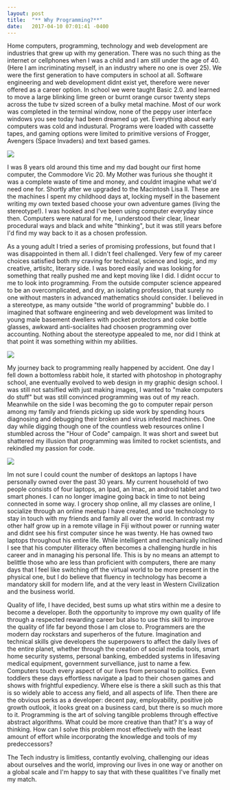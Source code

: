 ```yaml
---
layout: post
title:  "** Why Programming?**"
date:   2017-04-10 07:01:41 -0400
---
```



Home computers, programming, technology and web development are industries that grew up with my generation. There was no such thing as the internet or cellphones when I was a child and I am still under the age of 40. (Here I am incriminating myself, in an industry where no one is over 25). We were the first generation to have computers in school at all.  Software engineering and web development didnt exist yet, therefore were never offered as a career option. In school we were taught Basic 2.0. and learned to move a large blinking lime green or burnt orange cursor twenty steps across the tube tv sized screen of a bulky metal machine. Most of our work was completed in the terminal window, none of the peppy user interface windows you see today had been dreamed up yet. Everything about early computers was cold and industural.  Programs were loaded with cassette tapes, and gaming options were limited to primitive versions of Frogger, Avengers (Space Invaders) and text based games.    


![](http://img2.ali213.net/picfile/News/2015/11/22/201511229254046.jpg)


I was 8 years old around this time and my dad bought our first home computer, the Commodore Vic 20. My Mother was furious she thought it was a complete waste of time and money, and couldnt imagine what we'd need one for. Shortly after we upgraded to the Macintosh Lisa II. These are the machines I spent my childhood days at, locking myself in the basement writing my own texted based choose your own adventure games (living the stereotype!).  I was hooked and I've been using computer everyday since then. Computers were natural for me, I understood their clear, linear procedural ways and black and white "thinking", but it was still years before I'd find my way back to it as a chosen profession.

As a young adult I tried a series of promising professions, but found that I was disappointed in them all. I didn't feel challenged.  Very few of my career choices satisfied both my craving for technical, science and logic, and my creative, artisitc, literary side. I was bored easily and was looking for something that really pushed me and kept moving like I did. I didnt occur to me to look into programming. From the outside computer science appeared to be an overcomplicated, and dry, an isolating profession, that surely no one without masters in advanced mathematics should consider.  I believed in a stereotype, as many outside "the world of programming" bubble do. I imagined that software engineering and web development was limited to young male basement dwellers with pocket protectors and coke bottle glasses, awkward anti-socialites had choosen programming over accounting. Nothing about the stereotype appealed to me, nor did I think at that point it was something within my abilities. 


![](http://ilmilaneseimbruttito.com/wp-content/uploads/2016/02/photodune-4665028-nerd-m.jpg)


My journey back to programming really happened by accident. One day I fell down a bottomless rabbit hole, it started with photoshop in photography school, ane eventually evolved to web design in my graphic design school. I was still not satsified with just making images, I wanted to "make computers do stuff" but was still convinced programming was out of my reach. Meanwhile on the side I was becoming the go to computer repair person among my family and friends picking up side work by spending hours diagnosing and debugging their broken and virus infested machines. One day while digging  though one of the countless web resources online I stumbled across the "Hour of Code" campaign. It was short and sweet but shattered my illusion that programming was limited to rocket scientists, and rekindled my passion for code.


![](http://1a6da9xan5u49y7t5a2i1m1d.wpengine.netdna-cdn.com/wp-content/uploads/2014/10/Superhero-Leader-JPG-300x275.jpg)

Im not sure I could count the number of desktops an laptops I have personally owned over the past 30 years.  My current household of two people consists of four laptops, an Ipad, an Imac, an android tablet and two smart phones. I can no longer imagine going back in time to not being connected in some way. I grocery shop online, all my classes are online, I socialize through an online meetup I have created, and use technology to stay in touch with my friends and family all over the world. In contrast my other half grow up in a remote village in Fiji without power or running water and didnt see his first computer since he was twenty. He has owned two laptops throughout his entire life. While intelligent and mechanically inclined I see that his computer illiteracy often becomes a challenging hurdle in his career and in managing his personal life.  This is by no means an attempt to belittle those who are less than proficient with computers, there are many days that I feel like switching off the virtual world to be more present in the physical one, but I do believe that fluency in technology has become a mandatory skill for modern life, and at the very least in Western Civilization and the business world.

Quality of life, I have decided, best sums up what stirs within me a desire to become a developer. Both the opportunity to improve my own quality of life through a respected rewarding career but also to use this skill to improve the quality of life far beyond those I am close to.  Programmers are the modern day rockstars and superheros of the future.  Imagination and technical skills give developers the superpowers to affect the daily lives of the entire planet, whether through the creation of social media tools, smart home security systems, personal banking, embedded systems in lifesaving medical equipment, government survelliance, just to name a few. Computers touch every aspect of our lives from personal to politics.  Even toddlers these days effortless navigate a Ipad to their chosen games and shows with frightful expediency. Where else is there a skill such as this that is so widely able to access any field, and all aspects of life. Then there are the obvious perks as a developer: decent pay, employability, positive job growth outlook, it looks great on a business card, but there is so much more to it.  Programming is the art of solving tangible problems through effective abstract algorithms. What could be more creative than that?  It's a way of thinking.  How can I solve this problem most effectively with the least amount of effort while incorporatng the knowledge and tools of my predeccessors?  

The Tech industry is limitless, contantly evolving, challenging our ideas about ourselves and the world, improving our lives in one way or another on a global scale and I'm happy to say that with these qualitites I've finally met my match.
